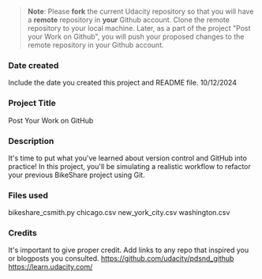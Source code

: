 >**Note**: Please **fork** the current Udacity repository so that you will have a **remote** repository in **your** Github account. Clone the remote repository to your local machine. Later, as a part of the project "Post your Work on Github", you will push your proposed changes to the remote repository in your Github account.

### Date created
Include the date you created this project and README file.
10/12/2024

### Project Title
Post Your Work on GitHub

### Description
It's time to put what you've learned about version control and GitHub into practice! In this project, you'll be simulating a realistic workflow to refactor your previous BikeShare project using Git.

### Files used
bikeshare_csmith.py
chicago.csv
new_york_city.csv
washington.csv

### Credits
It's important to give proper credit. Add links to any repo that inspired you or blogposts you consulted.
https://github.com/udacity/pdsnd_github
https://learn.udacity.com/
